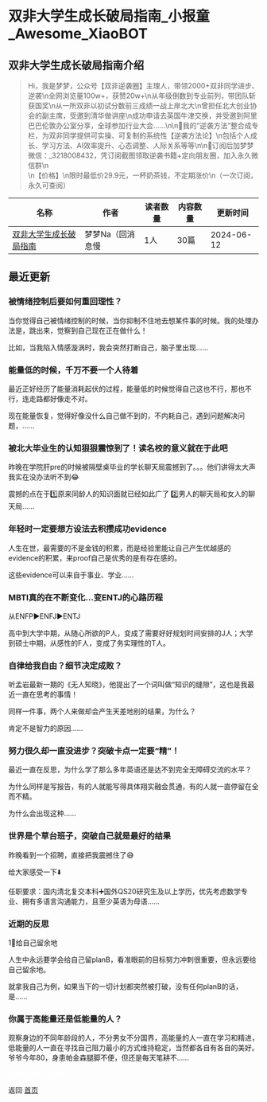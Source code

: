 # 双非大学生成长破局指南_小报童_Awesome_XiaoBOT

## 双非大学生成长破局指南介绍
> Hi，我是梦梦，公众号【双非逆袭圈】主理人，带领2000+双非同学进步、逆袭\n全网浏览量100w+，获赞20w+\n从年级倒数到专业前列，带团队斩获国奖\n从一所双非以初试分数前三成绩一战上岸北大\n曾担任北大创业协会的副主席，受邀到清华做讲座\n成功申请去英国牛津交换，并受邀到阿里巴巴伦敦办公室分享，全球参加行业大会……\n\n📍我的“逆袭方法”整合成专栏，为双非同学提供可实操、可复制的系统性【逆袭方法论】\n包括个人成长、学习方法、AI效率提升、心态调整、人际关系等等\n\n🌟订阅后加梦梦微信：_3218008432，凭订阅截图领取逆袭书籍+定向朋友圈，加入永久微信群\n  
\n【价格】\n限时最低价29.9元，一杯奶茶钱，不定期涨价\n（一次订阅，永久可查阅）  
  


|名称|作者|读者数量|内容数量|更新时间|
|---|---|---|---|---|
|[双非大学生成长破局指南](https://xiaobot.net/p/dreamachine?refer=0b133df9-27dc-423b-8101-639049001c13)|梦梦Na（回消息慢|1人|30篇|2024-06-12|

## 最近更新
### 被情绪控制后要如何重回理性？

当你觉得自己被情绪控制的时候，当你抑制不住地去想某件事的时候。我的处理办法是，跳出来，觉察到自己现在正在做什么！

比如，当我陷入情感漩涡时，我会突然打断自己，脑子里出现......

### 能量低的时候，千万不要一个人待着

最近正好经历了能量消耗起伏的过程，能量低的时候觉得自己这也不行，那也不行，连走路都好像走不对。

现在能量恢复，觉得好像没什么自己做不到的，不内耗自己，遇到问题解决问题，......

### 被北大毕业生的认知狠狠震惊到了！读名校的意义就在于此吧

昨晚在学院肝pre的时候被隔壁桌毕业的学长聊天局震撼到了。。。他们讲得太大声我实在没办法听不到😂

震撼的点在于1️⃣原来同龄人的知识面就已经如此广了 2️⃣男人的聊天局和女人的聊天局......

### 年轻时一定要想方设法去积攒成功evidence

人生在世，最需要的不是金钱的积累，而是经验里能让自己产生优越感的evidence的积累，来proof自己是优秀的是有存在感的。

这些evidence可以来自于事业、学业......

### MBTI真的在不断变化…变ENTJ的心路历程

从ENFP▶️ENFJ▶️ENTJ

高中到大学中期，从随心所欲的P人，变成了需要好好规划时间安排的J人；大学到硕士中期，从感性的F人，变成了务实理性的T人。

### 自律给我自由？细节决定成败？

听孟岩最新一期的《无人知晓》，他提出了一个词叫做“知识的缝隙”，这也是我最近一直在思考的事情！

同样一件事，两个人来做却会产生天差地别的结果，为什么？

肯定不是智力的原因......

### 努力很久却一直没进步？突破卡点一定要“精”！

最近一直在反思，为什么学了那么多年英语还是达不到完全无障碍交流的水平？

为什么同样是写报告，有的人就能写得具体翔实融会贯通，有的人就一直停留在全而不精。

为什么会出现这种......

### 世界是个草台班子，突破自己就是最好的结果

昨晚看到一个招聘，直接把我震撼住了😅

给大家感受一下⬇️

任职要求：国内清北复交本科➕国外QS20研究生及以上学历，优先考虑数学专业、拥有多语言沟通能力，且至少英语为母语......

### 近期的反思

1⃣️给自己留余地

人生中永远要学会给自己留planB，看准眼前的目标努力冲刺很重要，但永远要给自己留余地。

就拿我自己为例，如果当下的一切计划都突然被打破，没有任何planB的话，是......

### 你属于高能量还是低能量的人？

观察身边的不同年龄段的人，不分男女不分国界，高能量的人一直在学习和精进，低能量的人一直在寻找自己阻力最小的方式维持稳定，当然都各自有各自的美好。爷爷今年80，身患帕金森腿脚不便，但还是每天笔耕不......


<a href="https://github.com/Reno9527/awesome-xiaobot" style="color: white; text-decoration: none;">awesome-xiaobot</a>

返回 [首页](../README.md)
